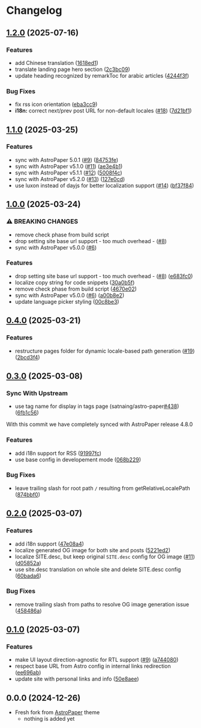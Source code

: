 # Changelog

## [1.2.0](https://github.com/yousef8/astro-paper-i18n/compare/v1.1.0...v1.2.0) (2025-07-16)


### Features

* add Chinese translation ([1618ed1](https://github.com/yousef8/astro-paper-i18n/commit/1618ed13f48c900a1c7c581dff3eb34ee0a8b362))
* translate landing page hero section ([2c3bc09](https://github.com/yousef8/astro-paper-i18n/commit/2c3bc09749e51628f67ae5dbbbb04b5069ff4a9b))
* update heading recognized by remarkToc for arabic articles ([4244f3f](https://github.com/yousef8/astro-paper-i18n/commit/4244f3f3556674202160433bca031c98297b9951))


### Bug Fixes

* fix rss icon orientation ([eba3cc9](https://github.com/yousef8/astro-paper-i18n/commit/eba3cc934c9d855b4d12d5bd9046fad0e19b5e78))
* **i18n:** correct next/prev post URL for non-default locales ([#18](https://github.com/yousef8/astro-paper-i18n/issues/18)) ([7d21bf1](https://github.com/yousef8/astro-paper-i18n/commit/7d21bf1990f64576dc34b632580b650732cd554a))

## [1.1.0](https://github.com/yousef8/astro-paper-i18n/compare/v1.0.0...v1.1.0) (2025-03-25)


### Features

* sync with AstroPaper 5.0.1 ([#9](https://github.com/yousef8/astro-paper-i18n/issues/9)) ([84753fe](https://github.com/yousef8/astro-paper-i18n/commit/84753fe3005dcb368ff0b63c512e8b13df9203e1))
* sync with AstroPaper v5.1.0 ([#11](https://github.com/yousef8/astro-paper-i18n/issues/11)) ([ae3e4b1](https://github.com/yousef8/astro-paper-i18n/commit/ae3e4b1eb74413fe62c26d2903e43faeaaa6c543))
* sync with AstroPaper v5.1.1 ([#12](https://github.com/yousef8/astro-paper-i18n/issues/12)) ([5008f4c](https://github.com/yousef8/astro-paper-i18n/commit/5008f4cbaa277c91761b7f4d0e50e3f6aded5878))
* sync with AstroPaper v5.2.0 ([#13](https://github.com/yousef8/astro-paper-i18n/issues/13)) ([127e0cd](https://github.com/yousef8/astro-paper-i18n/commit/127e0cdbb3dabd68025a593bab6e96071fb84026))
* use luxon instead of dayjs for better localization support ([#14](https://github.com/yousef8/astro-paper-i18n/issues/14)) ([bf37f84](https://github.com/yousef8/astro-paper-i18n/commit/bf37f840222f582e49250b38e68d978d256044e6))

## [1.0.0](https://github.com/yousef8/astro-paper-i18n/compare/v0.4.0...v1.0.0) (2025-03-24)


### ⚠ BREAKING CHANGES

* remove check phase from build script
* drop setting site base url support - too much overhead - ([#8](https://github.com/yousef8/astro-paper-i18n/issues/8))
* sync with AstroPaper v5.0.0 ([#6](https://github.com/yousef8/astro-paper-i18n/issues/6))

### Features

* drop setting site base url support - too much overhead - ([#8](https://github.com/yousef8/astro-paper-i18n/issues/8)) ([e683fc0](https://github.com/yousef8/astro-paper-i18n/commit/e683fc064ebe5a559881c85d3b878e4da179c3ce))
* localize copy string for code snippets ([30a0b5f](https://github.com/yousef8/astro-paper-i18n/commit/30a0b5f9d0ae74fc20c1e0d9c4e5130e23113ad9))
* remove check phase from build script ([4670e02](https://github.com/yousef8/astro-paper-i18n/commit/4670e026b8fe1ac87731e1e906e7e59b6edf0fb1))
* sync with AstroPaper v5.0.0 ([#6](https://github.com/yousef8/astro-paper-i18n/issues/6)) ([a00b8e2](https://github.com/yousef8/astro-paper-i18n/commit/a00b8e2bf0a13a530816651ea220861279b48235))
* update language picker styling ([00c8be3](https://github.com/yousef8/astro-paper-i18n/commit/00c8be37be302dbcbfe314c837b232fe627ab3bc))

## [0.4.0](https://github.com/yousef8/astro-paper-i18n/compare/v0.3.0...v0.4.0) (2025-03-21)


### Features

* restructure pages folder for dynamic locale-based path generation ([#19](https://github.com/yousef8/astro-paper-i18n/issues/19)) ([2bcd3f4](https://github.com/yousef8/astro-paper-i18n/commit/2bcd3f4eee1f8c7c2c56aeff3a0dbd3eeebf9fc1))

## [0.3.0](https://github.com/yousef8/astro-paper-i18n/compare/v0.2.0...v0.3.0) (2025-03-08)

### Sync With Upstream

* use tag name for display in tags page (satnaing/astro-paper[#438](https://github.com/yousef8/astro-paper-i18n/issues/438)) ([6fb1c56](https://github.com/yousef8/astro-paper-i18n/commit/6fb1c5698fa2f64ee0b2708aed79349f44a89b05))

With this commit we have completely synced with AstroPaper release 4.8.0

### Features

* add i18n support for RSS ([91997fc](https://github.com/yousef8/astro-paper-i18n/commit/91997fc0cbbc75938b433e85a192f7d4ce9933ae))
* use base config in developement mode ([068b229](https://github.com/yousef8/astro-paper-i18n/commit/068b229c0d615ae174a8231e8c9274d0db66ee2f))

### Bug Fixes

* leave trailing slash for root path `/` resulting from getRelativeLocalePath ([874bbf0](https://github.com/yousef8/astro-paper-i18n/commit/874bbf00fa776b18cdae24e80723744cdc1bac8c))

## [0.2.0](https://github.com/yousef8/astro-paper-i18n/compare/v0.1.0...v0.2.0) (2025-03-07)


### Features

* add i18n support ([47e08a4](https://github.com/yousef8/astro-paper-i18n/commit/47e08a47913feb34ea328bde16b60d11276d50a0))
* localize generated OG image for both site and posts ([5221ed2](https://github.com/yousef8/astro-paper-i18n/commit/5221ed27e6230bcb5d770bf468f05d21eb212627))
* localize SITE.desc, but keep original `SITE.desc` config for OG image ([#11](https://github.com/yousef8/astro-paper-i18n/issues/11)) ([d05852a](https://github.com/yousef8/astro-paper-i18n/commit/d05852a1f7f89a3a9e6778742fb2aaae13e1698f))
* use site.desc translation on whole site and delete SITE.desc config ([60bada6](https://github.com/yousef8/astro-paper-i18n/commit/60bada60f87fc4cd0d8ce0d21661edde4748c51d))


### Bug Fixes

* remove trailing slash from paths to resolve OG image generation issue ([458486a](https://github.com/yousef8/astro-paper-i18n/commit/458486a1047057a91e8144fd1cf8ac1da3bdd247))

## [0.1.0](https://github.com/yousef8/astro-paper-i18n/compare/v0.0.0...v0.1.0) (2025-03-07)


### Features

* make UI layout direction-agnostic for RTL support ([#9](https://github.com/yousef8/astro-paper-i18n/issues/9)) ([a744080](https://github.com/yousef8/astro-paper-i18n/commit/a744080fcfa9658339791d4ab5fa651716b084ec))
* respect base URL from Astro config in internal links redirection ([ee696ab](https://github.com/yousef8/astro-paper-i18n/commit/ee696ab84890ff758c444154abb2d760d40bddd2))
* update site with personal links and info ([50e8aee](https://github.com/yousef8/astro-paper-i18n/commit/50e8aee55270762bc4f92940c959f591d7fe7e89))

## 0.0.0 (2024-12-26)

* Fresh fork from [AstroPaper](https://github.com/satnaing/astro-paper) theme
  * nothing is added yet
